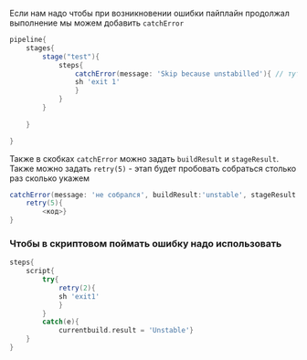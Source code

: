 Если нам надо чтобы при возникновении ошибки пайплайн продолжал выполнение мы можем добавить `catchError`
```groovy
pipeline{
	stages{
		stage("test"){
			steps{
				catchError(message: 'Skip because unstabilled'){ // тут если кетч поймает ошибку то ничего не произойдет, а в логах высветится сообщение
				sh 'exit 1'
				}
			}
		}
	
	}

}
```

Также в скобках `catchError` можно задать `buildResult` и `stageResult`.  Также можно задать `retry(5)` - этап будет пробовать собраться столько раз сколько укажем

```groovy
catchError(message: 'не собрался', buildResult:'unstable', stageResult:'unstable'){
	retry(5){
		<код>}
}
```



### Чтобы в скриптовом поймать ошибку надо использовать

```groovy
steps{
	script{
		try{
			retry(2){
			sh 'exit1'
			}
		}
		catch(e){
			currentbuild.result = 'Unstable'}
	}
}
```